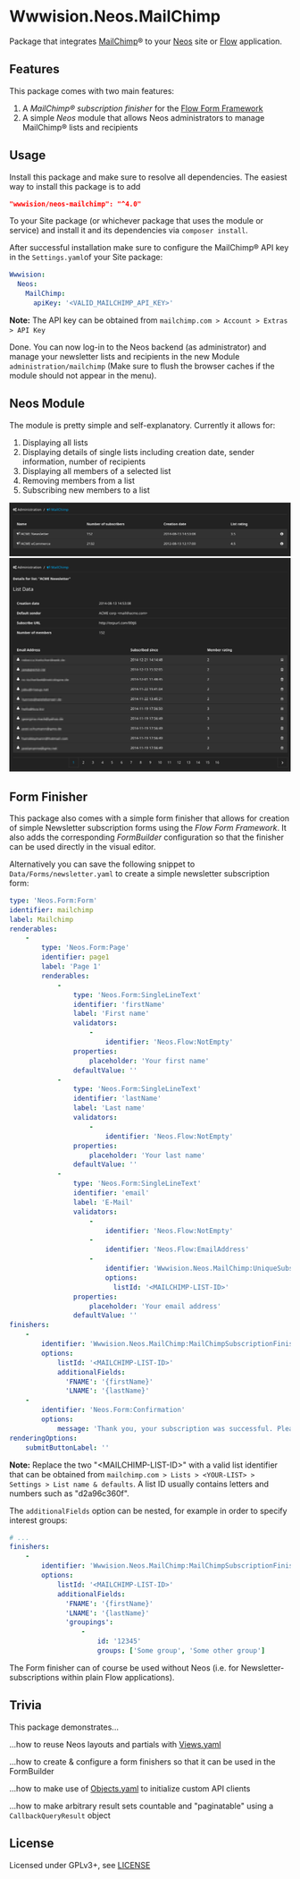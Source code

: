 Wwwision.Neos.MailChimp
=======================

Package that integrates [MailChimp](http://mailchimp.com/)® to your [Neos](https://www.neos.io) site or [Flow](https://flow.neos.io) application.

Features
--------

This package comes with two main features:

1. A *MailChimp® subscription finisher* for the [Flow Form Framework](https://flow-form-framework.readthedocs.io/en/stable/)
2. A simple *Neos* module that allows Neos administrators to manage MailChimp® lists and recipients

Usage
-----

Install this package and make sure to resolve all dependencies.
The easiest way to install this package is to add
```json
"wwwision/neos-mailchimp": "^4.0"
```
To your Site package (or whichever package that uses the module or service) and install it and its dependencies via `composer install`.

After successful installation make sure to configure the MailChimp® API key in the `Settings.yaml`of your Site package:

```yaml
Wwwision:
  Neos:
    MailChimp:
      apiKey: '<VALID_MAILCHIMP_API_KEY>'
```

**Note:** The API key can be obtained from `mailchimp.com > Account > Extras > API Key`

Done. You can now log-in to the Neos backend (as administrator) and manage your newsletter lists and recipients in the new Module `administration/mailchimp` (Make sure to flush the browser caches if the module should not appear in the menu).

Neos Module
-----------

The module is pretty simple and self-explanatory. Currently it allows for:

1. Displaying all lists
2. Displaying details of single lists including creation date, sender information, number of recipients
3. Displaying all members of a selected list
4. Removing members from a list
5. Subscribing new members to a list

![Screenshot of the lists module](/Module_Lists.png "Neos module for managing MailChimp® lists")
![Screenshot of the members](/Module_Members.png "Neos module for managing MailChimp® members")

Form Finisher
-------------

This package also comes with a simple form finisher that allows for creation of simple Newsletter subscription forms using the *Flow Form Framework*.
It also adds the corresponding *FormBuilder* configuration so that the finisher can be used directly in the visual editor.

Alternatively you can save the following snippet to `Data/Forms/newsletter.yaml` to create a simple newsletter subscription form:

```yaml
type: 'Neos.Form:Form'
identifier: mailchimp
label: Mailchimp
renderables:
    -
        type: 'Neos.Form:Page'
        identifier: page1
        label: 'Page 1'
        renderables:
            -
                type: 'Neos.Form:SingleLineText'
                identifier: 'firstName'
                label: 'First name'
                validators:
                    -
                        identifier: 'Neos.Flow:NotEmpty'
                properties:
                    placeholder: 'Your first name'
                defaultValue: ''
            -
                type: 'Neos.Form:SingleLineText'
                identifier: 'lastName'
                label: 'Last name'
                validators:
                    -
                        identifier: 'Neos.Flow:NotEmpty'
                properties:
                    placeholder: 'Your last name'
                defaultValue: ''
            -
                type: 'Neos.Form:SingleLineText'
                identifier: 'email'
                label: 'E-Mail'
                validators:
                    -
                        identifier: 'Neos.Flow:NotEmpty'
                    -
                        identifier: 'Neos.Flow:EmailAddress'
                    -
                        identifier: 'Wwwision.Neos.MailChimp:UniqueSubscription'
                        options:
                          listId: '<MAILCHIMP-LIST-ID>'
                properties:
                    placeholder: 'Your email address'
                defaultValue: ''
finishers:
    -
        identifier: 'Wwwision.Neos.MailChimp:MailChimpSubscriptionFinisher'
        options:
            listId: '<MAILCHIMP-LIST-ID>'
            additionalFields:
              'FNAME': '{firstName}'
              'LNAME': '{lastName}'
    -
        identifier: 'Neos.Form:Confirmation'
        options:
            message: 'Thank you, your subscription was successful. Please check your email.'
renderingOptions:
    submitButtonLabel: ''
```

**Note:** Replace the two "\<MAILCHIMP-LIST-ID\>" with a valid list identifier that can be obtained from `mailchimp.com > Lists > <YOUR-LIST> > Settings > List name & defaults`. A list ID usually contains letters and numbers such as "d2a96c360f".


The `additionalFields` option can be nested, for example in order to specify interest groups:

```yaml
# ...
finishers:
    -
        identifier: 'Wwwision.Neos.MailChimp:MailChimpSubscriptionFinisher'
        options:
            listId: '<MAILCHIMP-LIST-ID>'
            additionalFields:
              'FNAME': '{firstName}'
              'LNAME': '{lastName}'
              'groupings':
                  -
                      id: '12345'
                      groups: ['Some group', 'Some other group']
```

The Form finisher can of course be used without Neos (i.e. for Newsletter-subscriptions within plain Flow applications).

Trivia
------

This package demonstrates...

...how to reuse Neos layouts and partials with [Views.yaml](http://flowframework.readthedocs.io/en/stable/TheDefinitiveGuide/PartIII/ModelViewController.html#configuring-views-through-views-yaml)

...how to create & configure a form finishers so that it can be used in the FormBuilder

...how to make use of [Objects.yaml](http://flowframework.readthedocs.io/en/stable/TheDefinitiveGuide/PartIII/ObjectManagement.html#configuring-objects) to initialize custom API clients

...how to make arbitrary result sets countable and "paginatable" using a `CallbackQueryResult` object

License
-------

Licensed under GPLv3+, see [LICENSE](LICENSE)
